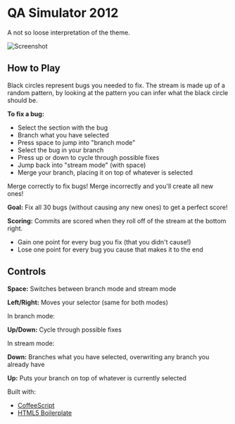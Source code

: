 QA Simulator 2012
==================

A not so loose interpretation of the theme.

![Screenshot](http://doowttam.com/game-off-2012/opener-anno.png)

How to Play
------------------

Black circles represent bugs you needed to fix. The stream is made up of a random pattern, by looking at the pattern you can infer what the black circle should be.

**To fix a bug:**

 * Select the section with the bug
 * Branch what you have selected
 * Press space to jump into "branch mode"
 * Select the bug in your branch
 * Press up or down to cycle through possible fixes
 * Jump back into "stream mode" (with space)
 * Merge your branch, placing it on top of whatever is selected

Merge correctly to fix bugs! Merge incorrectly and you'll create all new ones!

**Goal:** Fix all 30 bugs (without causing any new ones) to get a perfect score!

**Scoring:** Commits are scored when they roll off of the stream at the bottom right.

 * Gain one point for every bug you fix (that you didn't cause!)
 * Lose one point for every bug you cause that makes it to the end

Controls
-------------------

**Space:** Switches between branch mode and stream mode

**Left/Right:** Moves your selector (same for both modes)

In branch mode:

**Up/Down:** Cycle through possible fixes

In stream mode:

**Down:** Branches what you have selected, overwriting any branch you already have

**Up:** Puts your branch on top of whatever is currently selected

Built with:

* [CoffeeScript](https://github.com/jashkenas/coffee-script)
* [HTML5 Boilerplate](https://github.com/h5bp/html5-boilerplate)